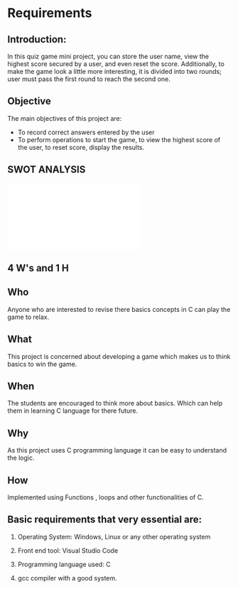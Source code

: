 ﻿# Requirements

## Introduction:
In this quiz game mini project, you can store the user name, view the highest score secured by a user, and even reset the score. Additionally, to make the game look a little more interesting, it is divided into two rounds; user must pass the first round to reach the second one.

## Objective
The main objectives of this project are:
-   To record correct answers entered by the user 
-   To perform operations to start the game, to view the highest score of the user, to reset score, display the results.

## SWOT ANALYSIS
![SWOT](file:///C:/Users/Home/Downloads/SWOT%20Analysis.drawio.pdf)


## **4 W's and 1 H**
## Who
Anyone who are interested to revise there basics concepts in C can play the game to relax.

## What
This project is concerned about developing a game which makes us to think basics to win the game.

## When

The students are encouraged to think more about basics. Which can help them in learning C language for there future.

## Why

As this project uses C programming language  it can be easy to understand the logic.

## How

Implemented using Functions , loops and other functionalities of C.

## Basic requirements that very essential are:

1. Operating System: Windows, Linux or any other operating system

2. Front end tool: Visual Studio Code

3. Programming language used: C
4. gcc compiler with a good system.




